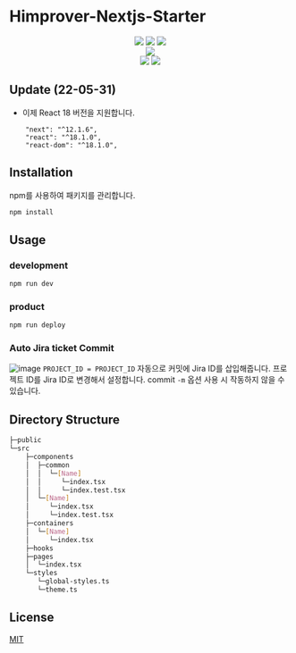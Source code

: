 # Himprover-Nextjs-Starter

<div align='center'>

<img src="https://img.shields.io/badge/React-61DAFB?style=flat-square&logo=React&logoColor=FFFFFF"/>
<img src="https://img.shields.io/badge/Next.js-000000?style=flat-square&logo=Next.js&logoColor=FFFFFF"/>
<img src="https://img.shields.io/badge/Typescript-3178C6?style=flat-square&logo=Typescript&logoColor=FFFFFF"/>

<br>

<img src="https://img.shields.io/badge/styled_components-DB7093?style=flat-square&logo=styled-components&logoColor=FFFFFF"/>

<br>

<img src="https://img.shields.io/badge/Conventional_commits-1.0.0-yellow?style=flat-square"/>

<img src="https://img.shields.io/badge/code%20style-google-blueviolet?style=flat-square"/>

</div>

## Update (22-05-31)

- 이제 React 18 버전을 지원합니다.

```
    "next": "^12.1.6",
    "react": "^18.1.0",
    "react-dom": "^18.1.0",
```

## Installation

npm를 사용하여 패키지를 관리합니다.

```bash
npm install
```

## Usage

### development

```bash
npm run dev
```

### product

```bash
npm run deploy
```

### Auto Jira ticket Commit
![image](https://user-images.githubusercontent.com/65651835/171074512-e94d2a5a-ab08-4f6f-a2d9-663c0949ab4d.png)
`PROJECT_ID = PROJECT_ID`
자동으로 커밋에 Jira ID를 삽입해줍니다.
프로젝트 ID를 Jira ID로 변경해서 설정합니다.
commit `-m` 옵션 사용 시 작동하지 않을 수 있습니다.

## Directory Structure

```bash
├─public
└─src
    ├─components
    │  ├─common
    │  │  └─[Name]
    │  │     └─index.tsx
    │  │     └─index.test.tsx
    │  └─[Name]
    │     └─index.tsx
    │     └─index.test.tsx
    ├─containers
    │  └─[Name]
    │     └─index.tsx
    ├─hooks
    ├─pages
    │  └─index.tsx
    └─styles
       └─global-styles.ts
       └─theme.ts
```

## License

[MIT](https://choosealicense.com/licenses/mit/)

